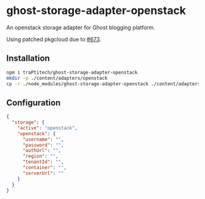 # ghost-storage-adapter-openstack

An openstack storage adapter for Ghost blogging platform.

Using patched pkgcloud due to [#673](https://github.com/pkgcloud/pkgcloud/pull/673).

## Installation
```sh
npm i traPtitech/ghost-storage-adapter-openstack
mkdir -p ./content/adapters/openstack
cp -r ./node_modules/ghost-storage-adapter-openstack ./content/adapters/openstack
```

## Configuration
```json
{
  "storage": {
    "active": "openstack",
    "openstack": {
      "username": "",
      "password": "",
      "authUrl": "",
      "region": "",
      "tenantId": "",
      "container": "",
      "serverUrl": ""
    }
  }
}
```
